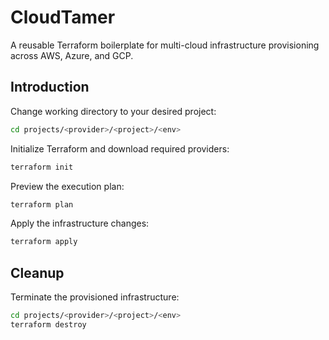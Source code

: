 # CloudTamer
A reusable Terraform boilerplate for multi-cloud infrastructure provisioning across AWS, Azure, and GCP.  
## Introduction
Change working directory to your desired project:
```bash
cd projects/<provider>/<project>/<env>
```
Initialize Terraform and download required providers:
```bash
terraform init
```
Preview the execution plan:
```bash
terraform plan
```
Apply the infrastructure changes:
```bash
terraform apply
```
## Cleanup
Terminate the provisioned infrastructure:
```bash
cd projects/<provider>/<project>/<env>
terraform destroy
```
